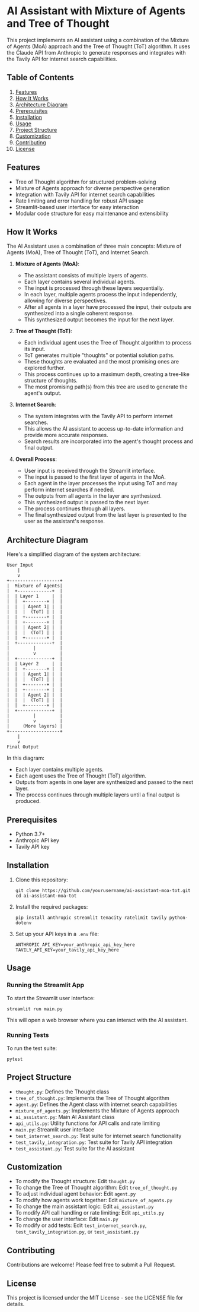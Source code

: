 # AI Assistant with Mixture of Agents and Tree of Thought

This project implements an AI assistant using a combination of the Mixture of Agents (MoA) approach and the Tree of Thought (ToT) algorithm. It uses the Claude API from Anthropic to generate responses and integrates with the Tavily API for internet search capabilities.

## Table of Contents
1. [Features](#features)
2. [How It Works](#how-it-works)
3. [Architecture Diagram](#architecture-diagram)
4. [Prerequisites](#prerequisites)
5. [Installation](#installation)
6. [Usage](#usage)
7. [Project Structure](#project-structure)
8. [Customization](#customization)
9. [Contributing](#contributing)
10. [License](#license)

## Features

- Tree of Thought algorithm for structured problem-solving
- Mixture of Agents approach for diverse perspective generation
- Integration with Tavily API for internet search capabilities
- Rate limiting and error handling for robust API usage
- Streamlit-based user interface for easy interaction
- Modular code structure for easy maintenance and extensibility

## How It Works

The AI Assistant uses a combination of three main concepts: Mixture of Agents (MoA), Tree of Thought (ToT), and Internet Search.

1. **Mixture of Agents (MoA)**:
   - The assistant consists of multiple layers of agents.
   - Each layer contains several individual agents.
   - The input is processed through these layers sequentially.
   - In each layer, multiple agents process the input independently, allowing for diverse perspectives.
   - After all agents in a layer have processed the input, their outputs are synthesized into a single coherent response.
   - This synthesized output becomes the input for the next layer.

2. **Tree of Thought (ToT)**:
   - Each individual agent uses the Tree of Thought algorithm to process its input.
   - ToT generates multiple "thoughts" or potential solution paths.
   - These thoughts are evaluated and the most promising ones are explored further.
   - This process continues up to a maximum depth, creating a tree-like structure of thoughts.
   - The most promising path(s) from this tree are used to generate the agent's output.

3. **Internet Search**:
   - The system integrates with the Tavily API to perform internet searches.
   - This allows the AI assistant to access up-to-date information and provide more accurate responses.
   - Search results are incorporated into the agent's thought process and final output.

4. **Overall Process**:
   - User input is received through the Streamlit interface.
   - The input is passed to the first layer of agents in the MoA.
   - Each agent in the layer processes the input using ToT and may perform internet searches if needed.
   - The outputs from all agents in the layer are synthesized.
   - This synthesized output is passed to the next layer.
   - The process continues through all layers.
   - The final synthesized output from the last layer is presented to the user as the assistant's response.

## Architecture Diagram

Here's a simplified diagram of the system architecture:

```
User Input
    |
    v
+-------------------+
|  Mixture of Agents|
|  +-------------+  |
|  | Layer 1     |  |
|  |  +--------+ |  |
|  |  | Agent 1| |  |
|  |  |  (ToT) | |  |
|  |  +--------+ |  |
|  |  +--------+ |  |
|  |  | Agent 2| |  |
|  |  |  (ToT) | |  |
|  |  +--------+ |  |
|  +-------------+  |
|         |         |
|         v         |
|  +-------------+  |
|  | Layer 2     |  |
|  |  +--------+ |  |
|  |  | Agent 1| |  |
|  |  |  (ToT) | |  |
|  |  +--------+ |  |
|  |  +--------+ |  |
|  |  | Agent 2| |  |
|  |  |  (ToT) | |  |
|  |  +--------+ |  |
|  +-------------+  |
|         |         |
|         v         |
|     (More layers) |
+-------------------+
    |
    v
Final Output
```

In this diagram:
- Each layer contains multiple agents.
- Each agent uses the Tree of Thought (ToT) algorithm.
- Outputs from agents in one layer are synthesized and passed to the next layer.
- The process continues through multiple layers until a final output is produced.

## Prerequisites

- Python 3.7+
- Anthropic API key
- Tavily API key

## Installation

1. Clone this repository:
   ```
   git clone https://github.com/yourusername/ai-assistant-moa-tot.git
   cd ai-assistant-moa-tot
   ```

2. Install the required packages:
   ```
   pip install anthropic streamlit tenacity ratelimit tavily python-dotenv
   ```

3. Set up your API keys in a `.env` file:
   ```
   ANTHROPIC_API_KEY=your_anthropic_api_key_here
   TAVILY_API_KEY=your_tavily_api_key_here
   ```

## Usage

### Running the Streamlit App

To start the Streamlit user interface:

```
streamlit run main.py
```

This will open a web browser where you can interact with the AI assistant.

### Running Tests

To run the test suite:

```
pytest
```

## Project Structure

- `thought.py`: Defines the Thought class
- `tree_of_thought.py`: Implements the Tree of Thought algorithm
- `agent.py`: Defines the Agent class with internet search capabilities
- `mixture_of_agents.py`: Implements the Mixture of Agents approach
- `ai_assistant.py`: Main AI Assistant class
- `api_utils.py`: Utility functions for API calls and rate limiting
- `main.py`: Streamlit user interface
- `test_internet_search.py`: Test suite for internet search functionality
- `test_tavily_integration.py`: Test suite for Tavily API integration
- `test_assistant.py`: Test suite for the AI assistant

## Customization

- To modify the Thought structure: Edit `thought.py`
- To change the Tree of Thought algorithm: Edit `tree_of_thought.py`
- To adjust individual agent behavior: Edit `agent.py`
- To modify how agents work together: Edit `mixture_of_agents.py`
- To change the main assistant logic: Edit `ai_assistant.py`
- To modify API call handling or rate limiting: Edit `api_utils.py`
- To change the user interface: Edit `main.py`
- To modify or add tests: Edit `test_internet_search.py`, `test_tavily_integration.py`, or `test_assistant.py`

## Contributing

Contributions are welcome! Please feel free to submit a Pull Request.

## License

This project is licensed under the MIT License - see the LICENSE file for details.
